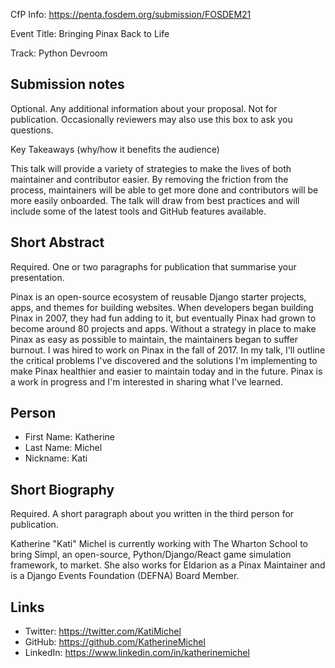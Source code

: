 CfP Info: https://penta.fosdem.org/submission/FOSDEM21

Event Title: Bringing Pinax Back to Life

Track: Python Devroom

## Submission notes

Optional. Any additional information about your proposal. Not for publication. Occasionally reviewers may also use this box to ask you questions.

Key Takeaways (why/how it benefits the audience)

This talk will provide a variety of strategies to make the lives of both maintainer and contributor easier. By removing the friction from the process, maintainers will be able to get more done and contributors will be more easily onboarded. The talk will draw from best practices and will include some of the latest tools and GitHub features available.

## Short Abstract

Required. One or two paragraphs for publication that summarise your presentation.

Pinax is an open-source ecosystem of reusable Django starter projects, apps, and themes for building websites. When developers began building Pinax in 2007, they had fun adding to it, but eventually Pinax had grown to become around 80 projects and apps. Without a strategy in place to make Pinax as easy as possible to maintain, the maintainers began to suffer burnout. I was hired to work on Pinax in the fall of 2017. In my talk, I'll outline the critical problems I've discovered and the solutions I'm implementing to make Pinax healthier and easier to maintain today and in the future. Pinax is a work in progress and I'm interested in sharing what I've learned.

## Person

* First Name: Katherine
* Last Name: Michel
* Nickname: Kati

## Short Biography

Required. A short paragraph about you written in the third person for publication.

Katherine "Kati" Michel is currently working with The Wharton School to bring Simpl, an open-source, Python/Django/React game simulation framework, to market. She also works for Eldarion as a Pinax Maintainer and is a Django Events Foundation (DEFNA) Board Member.

## Links

* Twitter: https://twitter.com/KatiMichel
* GitHub: https://github.com/KatherineMichel
* LinkedIn: https://www.linkedin.com/in/katherinemichel

